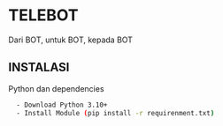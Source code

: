 # TELEBOT

Dari BOT, untuk BOT, kepada BOT

## INSTALASI

Python dan dependencies

```bash
  - Download Python 3.10+
  - Install Module (pip install -r requirenment.txt)
```
 
